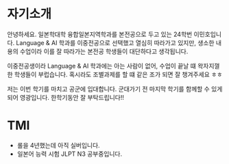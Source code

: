 # 자기소개

안녕하세요. 일본학대학 융합일본지역학과를 본전공으로 두고 있는 24학번 이민호입니다.
Language & AI 학과를 이중전공으로 선택했고 열심히 따라가고 있지만, 생소한 내용의 수업이라 이를 잘 따라가는 본전공 학생들이 대단하다고 생각됩니다.

이중전공생이라 Language & AI 학과에는 아는 사람이 없어, 수업이 끝날 떄 왁자지껄한 학생들이 부럽습니다. 혹시라도 조별과제를 할 떄 같은 조가 되면 잘 챙겨주세요 ㅎㅎ

저는 이번 학기를 마치고 공군에 입대합니다. 군대가기 전 마지막 학기를 함께할 수 있게 되어 영광입니다.
한학기동안 잘 부탁드립니다!!

# TMI
- 롤을 4년했는데 아직 실버입니다.
- 일본어 능력 시험 JLPT N3 공부중입니다.
